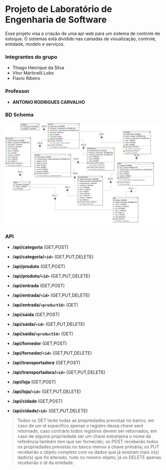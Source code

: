 # Projeto de Laboratório de Engenharia de Software

Esse projeto visa a criação de uma api web para um sistema de controle de estoque. O sistemas está dividido nas camadas de visualização, controle, entidade, modelo e serviços.

### Integrantes do grupo 

* Thiago Henrique da Silva
* Vitor Martinelli Lobo
* Flavio Ribeiro

### Professor

* **ANTONIO RODRIGUES CARVALHO**

### BD Schema
![Image of Data Base Schema Diagram](https://raw.githubusercontent.com/thiago-hs/StockSystem/master/SCHEMA.png)

### API

* **/api/categoria** (GET,POST)
* **/api/categoria/`<id>`** (GET,PUT,DELETE)

* **/api/produto** (GET,POST)
* **/api/produto/`<id>`** (GET,PUT,DELETE)

* **/api/entrada** (GET,POST)
* **/api/entrada/`<id>`** (GET,PUT,DELETE)
* **/api/entrada/`<productId>`** (GET)

* **/api/saida** (GET,POST)
* **/api/saida/`<id>`** (GET,PUT,DELETE)
* **/api/saida/`<productId>`** (GET)

* **/api/fornedor** (GET,POST)
* **/api/fornedor/`<id>`** (GET,PUT,DELETE)

* **/api/transportadora** (GET,POST)
* **/api/transportadora/`<id>`** (GET,PUT,DELETE)

* **/api/loja** (GET,POST)
* **/api/loja/`<id>`** (GET,PUT,DELETE)

* **/api/cidade** (GET,POST)
* **/api/cidade/`<id>`** (GET,PUT,DELETE)

> Todos os GET terão todas as propriedades previstas no banco, em caso de um id específico apenas o registro dessa chave será retornado, caso contrário todos registros devem ser retornados, em caso de alguma propriedade ser um chave estranjeira o nome da referência também tem que ser fornecido; os POST receberão todos os propriedades previstas no banco menos a chave primária; os PUT receberão o objeto completo com os dados que já existiam mais o(s) dado(s) que foi alterado, tudo no mesmo objeto; já os DELETE apenas receberão o id da entidade.
